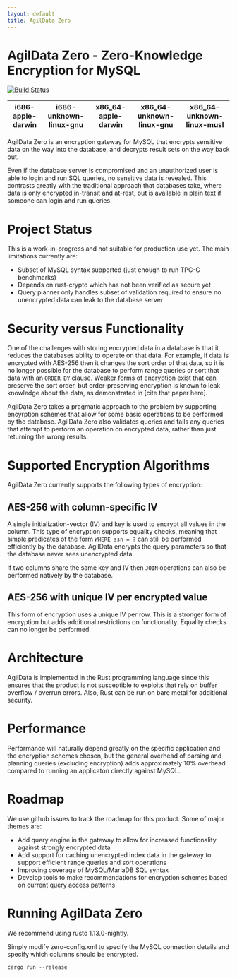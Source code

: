 ```yaml
---
layout: default
title: AgilData Zero
---
```


# AgilData Zero - Zero-Knowledge Encryption for MySQL

[![Build Status](https://travis-ci.org/AgilData/agildata-zero.svg?branch=master)](https://travis-ci.org/AgilData/agildata-zero)

|i686-apple-darwin|i686-unknown-linux-gnu|x86_64-apple-darwin|x86_64-unknown-linux-gnu|x86_64-unknown-linux-musl|
|:---------------:|:--------------------:|:-----------------:|:----------------------:|:-----------------------:|

AgilData Zero is an encryption gateway for MySQL that encrypts sensitive data on the way into the database, and decrypts result sets on the way back out.

Even if the database server is compromised and an unauthorized user is able to login and run SQL queries, no sensitive data is revealed. This contrasts greatly with the traditional approach that databases take, where data is only encrypted in-transit and at-rest, but is available in plain text if someone can login and run queries.

# Project Status

This is a work-in-progress and not suitable for production use yet. The main limitations currently are:

- Subset of MySQL syntax supported (just enough to run TPC-C benchmarks)
- Depends on rust-crypto which has not been verified as secure yet
- Query planner only handles subset of validation required to ensure no unencrypted data can leak to the database server

# Security versus Functionality

One of the challenges with storing encrypted data in a database is that it reduces the databases ability to operate on that data. For example, if data is encrypted with AES-256 then it changes the sort order of that data, so it is no longer possible for the database to perform range queries or sort that data with an `ORDER BY` clause. Weaker forms of encryption exist that can preserve the sort order, but order-preserving encryption is known to leak knowledge about the data, as demonstrated in [cite that paper here]. 

AgilData Zero takes a pragmatic approach to the problem by supporting encyrption schemes that allow for some basic operations to be performed by the database. AgilData Zero also validates queries and fails any queries that attempt to perform an operation on encrypted data, rather than just returning the wrong results.

# Supported Encryption Algorithms

AgilData Zero currently supports the following types of encryption:

## AES-256 with column-specific IV 

A single initialization-vector (IV) and key is used to encrypt all values in the column. This type of encryption supports equality checks, meaning that simple predicates of the form `WHERE ssn = ?` can still be performed efficiently by the database. AgilData encrypts the query parameters so that the database never sees unencrypted data.

If two columns share the same key and IV then `JOIN` operations can also be performed natively by the database.

## AES-256 with unique IV per encrypted value

This form of encryption uses a unique IV per row. This is a stronger form of encryption but adds additional restrictions on functionality. Equality checks can no longer be performed.

# Architecture

AgilData is implemented in the Rust programming language since this ensures that the product is not susceptible to exploits that rely on buffer overflow / overrun errors. Also, Rust can be run on bare metal for additional security.

# Performance

Performance will naturally depend greatly on the specific application and the encryption schemes chosen, but the general overhead of parsing and planning queries (excluding encryption) adds approximately 10% overhead compared to running an applicaton directly against MySQL.

# Roadmap

We use github issues to track the roadmap for this product. Some of major themes are:

- Add query engine in the gateway to allow for increased functionality against strongly encrypted data
- Add support for caching unencrypted index data in the gateway to support efficient range queries and sort operations
- Improving coverage of MySQL/MariaDB SQL syntax
- Develop tools to make recommendations for encryption schemes based on current query access patterns

# Running AgilData Zero

We recommend using rustc 1.13.0-nightly.

Simply modify zero-config.xml to specify the MySQL connection details and specify which columns should be encrypted. 

```
cargo run --release
```










